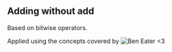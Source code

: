 ## Adding without add
Based on bitwise operators.

Applied using the concepts covered by ![Ben Eater](https://www.youtube.com/watch?v=wvJc9CZcvBc) <3

